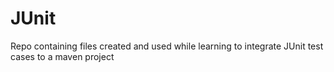 # JUnit
Repo containing files created and used while learning to integrate JUnit test cases to a maven project
